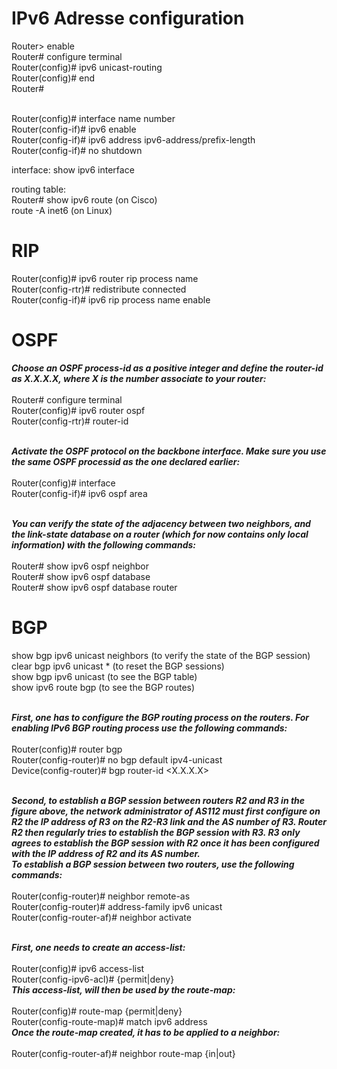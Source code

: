 <h1>IPv6 Adresse configuration</h1>
Router> enable <br>  
Router# configure terminal <br>
Router(config)# ipv6 unicast-routing<br>
Router(config)# end<br>
Router#<br><br>

Router(config)# interface name number<br>
Router(config-if)# ipv6 enable<br>
Router(config-if)# ipv6 address ipv6-address/prefix-length<br>
Router(config-if)# no shutdown<br>

interface: show ipv6 interface<br>

routing table:<br>
Router# show ipv6 route (on Cisco)<br>
route -A inet6 (on Linux)

<h1>RIP</h1>
Router(config)# ipv6 router rip process name<br>
Router(config-rtr)# redistribute connected<br>
Router(config-if)# ipv6 rip process name enable<br>

<h1>OSPF</h1>

***Choose an OSPF process-id as a positive integer and define the router-id as X.X.X.X, where X is the number associate to your router:*** <br><br>
Router# configure terminal<br>
Router(config)# ipv6 router ospf <process-id><br>
Router(config-rtr)# router-id <router-id><br><br>

***Activate the OSPF protocol on the backbone interface. Make sure you use the same OSPF processid as the one declared earlier:***<br><br>
Router(config)# interface <name> <number><br>
Router(config-if)# ipv6 ospf <process-id> area <area-id><br><br>

***You can verify the state of the adjacency between two neighbors, and the link-state database on a
router (which for now contains only local information) with the following commands:***<br><br>
Router# show ipv6 ospf neighbor<br>
Router# show ipv6 ospf database<br>
Router# show ipv6 ospf database router<br>

<h1>BGP</h1>

show bgp ipv6 unicast neighbors (to verify the state of the BGP session)<br>
clear bgp ipv6 unicast * (to reset the BGP sessions)<br>
show bgp ipv6 unicast (to see the BGP table)<br>
show ipv6 route bgp (to see the BGP routes)<br><br>

***First, one has to configure the BGP routing process on the routers. For enabling IPv6 BGP routing process use the following commands:***<br><br>
Router(config)# router bgp <as-number><br>
Router(config-router)# no bgp default ipv4-unicast<br>
Device(config-router)# bgp router-id <X.X.X.X><br><br>

***Second, to establish a BGP session between routers R2 and R3 in the figure above, the network administrator of AS112 must first configure on R2 the IP address of R3 on the R2-R3 link and the AS number of R3. Router R2 then regularly tries to establish the BGP session with R3. R3 only agrees to establish the BGP session with R2 once it has been configured with the IP address of R2 and its AS number.***<br>
***To establish a BGP session between two routers, use the following commands:***<br><br>
Router(config-router)# neighbor <ipv6-address> remote-as <as-number><br>
Router(config-router)# address-family ipv6 unicast<br>
Router(config-router-af)# neighbor <ipv6-address> activate<br><br>

***First, one needs to create an access-list:***<br><br>
Router(config)# ipv6 access-list <name-acl><br>
Router(config-ipv6-acl)# {permit|deny} <ipv6-source-prefix> <ipv6-dest-prefix><br>
***This access-list, will then be used by the route-map:***<br><br>
Router(config)# route-map <map-tag> {permit|deny} <sequence-number><br>
Router(config-route-map)# match ipv6 address <name-acl><br>
***Once the route-map created, it has to be applied to a neighbor:***<br><br>
Router(config-router-af)# neighbor <ipv6-address> route-map <map-tag> {in|out}<br>

